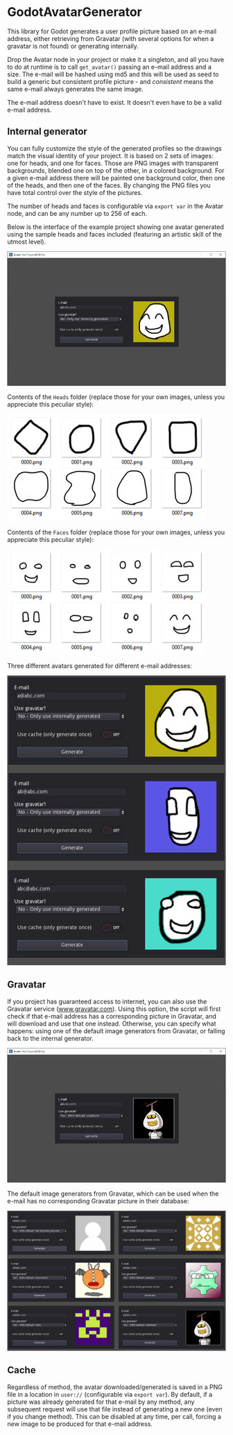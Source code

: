 # GodotAvatarGenerator

This library for Godot generates a user profile picture based on an e-mail address, either retrieving from Gravatar (with several options for when a gravatar is not found) or generating internally.

Drop the Avatar node in your project or make it a singleton, and all you have to do at runtime is to call `get_avatar()` passing an e-mail address and a size. The e-mail will be hashed using md5 and this will be used as seed to build a generic but consistent profile picture - and *consistent* means the same e-mail always generates the same image.

The e-mail address doesn't have to exist. It doesn't even have to be a valid e-mail address.

## Internal generator

You can fully customize the style of the generated profiles so the drawings match the visual identity of your project. It is based on 2 sets of images: one for heads, and one for faces. Those are PNG images with transparent backgrounds, blended one on top of the other, in a colored background. For a given e-mail address there will be painted one background color, then one of the heads, and then one of the faces. By changing the PNG files you have total control over the style of the pictures.

The number of heads and faces is configurable via `export var` in the Avatar node, and can be any number up to 256 of each.

Below is the interface of the example project showing one avatar generated using the sample heads and faces included (featuring an artistic skill of the utmost level).

![](./DocImg/img_05.png)



Contents of the `Heads` folder (replace those for your own images, unless you appreciate this peculiar style):

![](./DocImg/img_03.png)


Contents of the `Faces` folder (replace those for your own images, unless you appreciate this peculiar style):

![](./DocImg/img_04.png)


Three different avatars generated for different e-mail addresses:

![](./DocImg/img_01.png)


## Gravatar

If you project has guaranteed access to internet, you can also use the Gravatar service (www.gravatar.com). Using this option, the script will first check if that e-mail address has a corresponding picture in Gravatar, and will download and use that one instead. Otherwise, you can specify what happens: using one of the default image generators from Gravatar, or falling back to the internal generator.

![](./DocImg/img_06.png)

The default image generators from Gravatar, which can be used when the e-mail has no corresponding Gravatar picture in their database:

![](./DocImg/img_02.png)


## Cache

Regardless of method, the avatar downloaded/generated is saved in a PNG file in a location in `user://` (configurable via `export var`). By default, if a picture was already generated for that e-mail by any method, any subsequent request will use that file instead of generating a new one (even if you change method). This can be disabled at any time, per call, forcing a new image to be produced for that e-mail address.